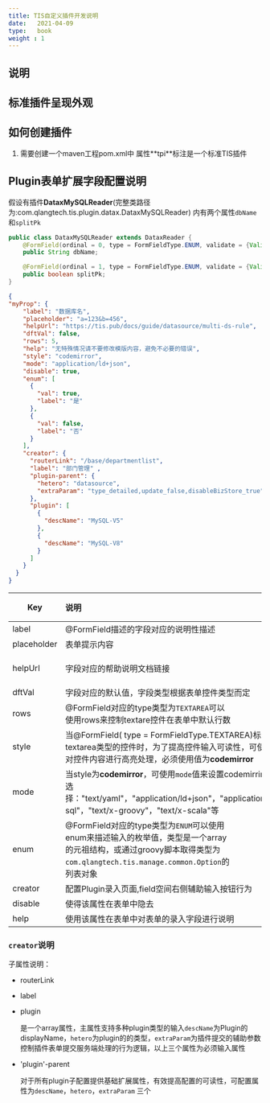 ```yaml
---
title: TIS自定义插件开发说明
date:   2021-04-09
type:   book
weight : 1
---
```

## 说明

## 标准插件呈现外观

## 如何创建插件
1. 需要创建一个maven工程pom.xml中 属性**<packaging>tpi</packaging>**标注是一个标准TIS插件

## Plugin表单扩展字段配置说明

假设有插件**DataxMySQLReader**(完整类路径为:com.qlangtech.tis.plugin.datax.DataxMySQLReader) 内有两个属性`dbName`和`splitPk`

```java
public class DataxMySQLReader extends DataxReader {
    @FormField(ordinal = 0, type = FormFieldType.ENUM, validate = {Validator.require})
    public String dbName;

    @FormField(ordinal = 1, type = FormFieldType.ENUM, validate = {Validator.require, Validator.identity})
    public boolean splitPk;
}
```

```json
{
"myProp": {
    "label": "数据库名",
    "placeholder": "a=123&b=456",
    "helpUrl": "https://tis.pub/docs/guide/datasource/multi-ds-rule",
    "dftVal": false,
    "rows": 5,
    "help": "无特殊情况请不要修改模版内容，避免不必要的错误",
    "style": "codemirror",
    "mode": "application/ld+json",
    "disable": true,
    "enum": [
      {
        "val": true,
        "label": "是"
      },
      {
        "val": false,
        "label": "否"
      }
    ],
    "creator": {
      "routerLink": "/base/departmentlist",
      "label": "部门管理" ,
      "plugin-parent": {
        "hetero": "datasource",
        "extraParam": "type_detailed,update_false,disableBizStore_true"
      },
      "plugin": [
        {
          "descName": "MySQL-V5"
        },
        {
          "descName": "MySQL-V8"
        }
      ]
    }
  }
}
```

|  Key                            |      说明             |  例子  | 必须|
|----------                       |:-------------         |:------|:------:|
|label| <div style="width: 250pt"> @FormField描述的字段对应的说明性描述</div>| "label": "数据库名"|no|
|placeholder| 表单提示内容|"placeholder": "a=123&b=456"|no|
|helpUrl|<div style="width: 250pt">字段对应的帮助说明文档链接</div>|"helpUrl": "https://tis.pub/docs/guide/datasource/multi-ds-rule"|no|
|dftVal|字段对应的默认值，字段类型根据表单控件类型而定</div>|"dftVal": false|no|
|rows|<div style="width: 250pt">@FormField对应的type类型为`TEXTAREA`可以使用rows来控制textare控件在表单中默认行数</div>|"rows": 5|no|
|style|当@FormField( type = FormFieldType.TEXTAREA)标示 plugin属性为textarea类型的控件时，为了提高控件输入可读性，可使用codemirror来对控件内容进行高亮处理，必须使用值为**codemirror**|||
|mode|当style为**codemirror**，可使用`mode`值来设置codemirrir的高亮语法，可选择："text/yaml"，"application/ld+json"，"application/xml"，"text/x-sql"，"text/x-groovy"，"text/x-scala"等|||
|enum|<div style="width: 250pt">@FormField对应的type类型为`ENUM`可以使用enum来描述输入的枚举值，类型是一个array的元祖结构，或通过groovy脚本取得类型为`com.qlangtech.tis.manage.common.Option`的列表对象</div>|||
|creator|配置Plugin录入页面,field空间右侧辅助输入按钮行为|||
|disable|使得该属性在表单中隐去|||
|help|使用该属性在表单中对表单的录入字段进行说明|||


### `creator`说明

  子属性说明：
  * routerLink
  * label
  * plugin 
    
    是一个array属性，主属性支持多种plugin类型的输入`descName`为Plugin的displayName，`hetero`为plugin的的类型，`extraParam`为插件提交的辅助参数控制插件表单提交服务端处理的行为逻辑，以上三个属性为必须输入属性
    
  * 'plugin'-parent
    
    对于所有plugin子配置提供基础扩展属性，有效提高配置的可读性，可配置属性为`descName`，`hetero`，`extraParam` 三个
    
  





